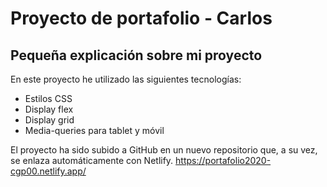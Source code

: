 # Proyecto de portafolio - Carlos
## Pequeña explicación sobre mi proyecto

En este proyecto he utilizado las siguientes tecnologías:
- Estilos CSS
- Display flex
- Display grid
- Media-queries para tablet y móvil

El proyecto ha sido subido a GitHub en un nuevo repositorio que, a su vez, se enlaza automáticamente con Netlify.
https://portafolio2020-cgp00.netlify.app/
